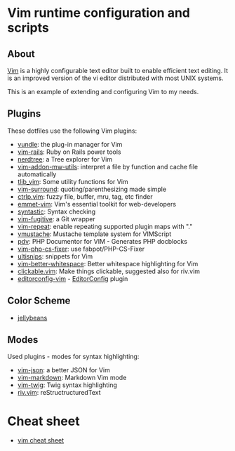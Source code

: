 # Vim runtime configuration and scripts

## About

[Vim](http://www.vim.org/) is a highly configurable text editor built to enable
efficient text editing. It is an improved version of the vi editor distributed
with most UNIX systems.

This is an example of extending and configuring Vim to my needs.

## Plugins

These dotfiles use the following Vim plugins:

* [vundle](https://github.com/gmarik/vundle): the plug-in manager for Vim
* [vim-rails](https://github.com/tpope/vim-rails): Ruby on Rails power tools
* [nerdtree](https://github.com/scrooloose/nerdtree): a Tree explorer for Vim
* [vim-addon-mw-utils](https://github.com/MarcWeber/vim-addon-mw-utils): interpret a file by function and cache file automatically
* [tlib_vim](https://github.com/tomtom/tlib_vim): Some utility functions for Vim
* [vim-surround](https://github.com/tpope/vim-surround): quoting/parenthesizing made simple
* [ctrlp.vim](https://github.com/kien/ctrlp.vim): fuzzy file, buffer, mru, tag, etc finder
* [emmet-vim](https://github.com/mattn/emmet-vim): Vim's essential toolkit for web-developers
* [syntastic](https://github.com/scrooloose/syntastic): Syntax checking
* [vim-fugitive](https://github.com/tpope/vim-fugitive): a Git wrapper
* [vim-repeat](https://github.com/tpope/vim-repeat): enable repeating supported plugin maps with "."
* [vmustache](https://github.com/tobyS/vmustache): Mustache template system for VIMScript
* [pdv](https://github.com/tobyS/pdv): PHP Documentor for VIM - Generates PHP docblocks
* [vim-php-cs-fixer](https://github.com/stephpy/vim-php-cs-fixer): use fabpot/PHP-CS-Fixer
* [ultisnips](https://github.com/SirVer/ultisnips): snippets for Vim
* [vim-better-whitespace](https://github.com/ntpeters/vim-better-whitespace): Better whitespace highlighting for Vim
* [clickable.vim](https://github.com/Rykka/clickable.vim): Make things clickable, suggested also for riv.vim
* [editorconfig-vim](https://github.com/editorconfig/editorconfig-vim) - [EditorConfig](http://editorconfig.org/) plugin

## Color Scheme

* [jellybeans](https://github.com/nanotech/jellybeans.vim)

## Modes

Used plugins - modes for syntax highlighting:

* [vim-json](https://github.com/elzr/vim-json): a better JSON for Vim
* [vim-markdown](https://github.com/tpope/vim-markdown): Markdown Vim mode
* [vim-twig](https://github.com/evidens/vim-twig): Twig syntax highlighting
* [riv.vim](https://github.com/Rykka/riv.vim): reStructructuredText

# Cheat sheet

* [vim cheat sheet](vim/cheatSheet.md)
